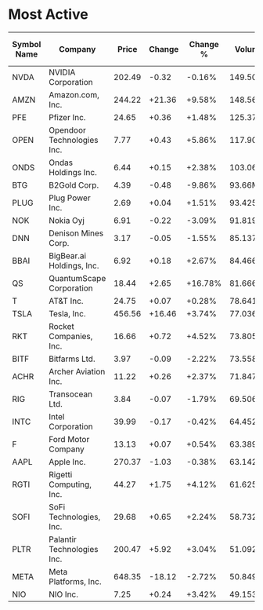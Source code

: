 # Most Active
| Symbol Name | Company | Price | Change | Change % | Volume | Avg Vol (3M) | Market Cap | P/E Ratio (TTM) |  52 Wk Low | 52 Wk High |
| --- | --- | --- | --- | --- | --- | --- | --- | --- | --- | --- |
| NVDA | NVIDIA Corporation | 202.49 | -0.32 | -0.16% | 149.504M | 176.962M | 4.93T | 58.98 | 86.62 | 212.19 |
| AMZN | Amazon.com, Inc. | 244.22 | +21.36 | +9.58% | 148.567M | 45.582M | 2.605T | 34.93 | 161.38 | 250.50 |
| PFE | Pfizer Inc. | 24.65 | +0.36 | +1.48% | 125.374M | 52.671M | 140.149B | 12.85 | 20.92 | 28.14 |
| OPEN | Opendoor Technologies Inc. | 7.77 | +0.43 | +5.86% | 117.905M | 267.185M | 5.766B | -- | 0.51 | 10.87 |
| ONDS | Ondas Holdings Inc. | 6.44 | +0.15 | +2.38% | 103.066M | 51.876M | 2.373B | -- | 0.57 | 11.70 |
| BTG | B2Gold Corp. | 4.39 | -0.48 | -9.86% | 93.66M | 46.968M | 5.834B | -- | 2.20 | 5.94 |
| PLUG | Plug Power Inc. | 2.69 | +0.04 | +1.51% | 93.425M | 104.5M | 3.133B | -- | 0.69 | 4.58 |
| NOK | Nokia Oyj | 6.91 | -0.22 | -3.09% | 91.819M | 41.477M | 37.354B | 40.05 | 3.91 | 8.19 |
| DNN | Denison Mines Corp. | 3.17 | -0.05 | -1.55% | 85.137M | 82.675M | 2.861B | -- | 1.08 | 3.42 |
| BBAI | BigBear.ai Holdings, Inc. | 6.92 | +0.18 | +2.67% | 84.466M | 111.082M | 3.021B | -- | 1.51 | 10.36 |
| QS | QuantumScape Corporation | 18.44 | +2.65 | +16.78% | 81.666M | 40.153M | 11.088B | -- | 3.40 | 19.07 |
| T | AT&T Inc. | 24.75 | +0.07 | +0.28% | 78.641M | 41.605M | 175.948B | 8.19 | 21.38 | 29.79 |
| TSLA | Tesla, Inc. | 456.56 | +16.46 | +3.74% | 77.036M | 86.244M | 1.518T | 318.48 | 214.25 | 488.54 |
| RKT | Rocket Companies, Inc. | 16.66 | +0.72 | +4.52% | 73.805M | 34.657M | 46.904B | -- | 10.06 | 22.56 |
| BITF | Bitfarms Ltd. | 3.97 | -0.09 | -2.22% | 73.558M | 81.15M | 2.205B | -- | 0.67 | 6.60 |
| ACHR | Archer Aviation Inc. | 11.22 | +0.26 | +2.37% | 71.847M | 44.963M | 7.263B | -- | 3.14 | 14.62 |
| RIG | Transocean Ltd. | 3.84 | -0.07 | -1.79% | 69.506M | 42.338M | 4.228B | -- | 1.97 | 4.74 |
| INTC | Intel Corporation | 39.99 | -0.17 | -0.42% | 64.452M | 128.75M | 190.592B | 915.80 | 17.67 | 42.48 |
| F | Ford Motor Company | 13.13 | +0.07 | +0.54% | 63.389M | 87.591M | 52.316B | 11.32 | 8.44 | 13.97 |
| AAPL | Apple Inc. | 270.37 | -1.03 | -0.38% | 63.142M | 54.316M | 4.012T | 41.03 | 169.21 | 277.32 |
| RGTI | Rigetti Computing, Inc. | 44.27 | +1.75 | +4.12% | 61.625M | 79.609M | 14.351B | -- | 1.06 | 58.15 |
| SOFI | SoFi Technologies, Inc. | 29.68 | +0.65 | +2.24% | 58.732M | 68.937M | 35.752B | 57.00 | 8.60 | 32.57 |
| PLTR | Palantir Technologies Inc. | 200.47 | +5.92 | +3.04% | 51.092M | 62.344M | 475.583B | 659.00 | 41.03 | 204.18 |
| META | Meta Platforms, Inc. | 648.35 | -18.12 | -2.72% | 50.849M | 13.306M | 1.634T | 33.21 | 479.80 | 796.25 |
| NIO | NIO Inc. | 7.25 | +0.24 | +3.42% | 49.153M | 78.986M | 18.086B | -- | 3.02 | 8.02 |
